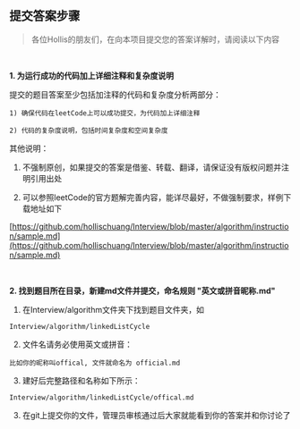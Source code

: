 
提交答案步骤  
---

>各位Hollis的朋友们，在向本项目提交您的答案详解时，请阅读以下内容  

<br>

**1. 为运行成功的代码加上详细注释和复杂度说明**   

提交的题目答案至少包括加注释的代码和复杂度分析两部分：  

```  
1) 确保代码在leetCode上可以成功提交，为代码加上详细注释  

2) 代码的复杂度说明，包括时间复杂度和空间复杂度  
```  

其他说明：  

1) 不强制原创，如果提交的答案是借鉴、转载、翻译，请保证没有版权问题并注明引用出处  

2) 可以参照leetCode的官方题解完善内容，能详尽最好，不做强制要求，样例下载地址如下  

[https://github.com/hollischuang/Interview/blob/master/algorithm/instruction/sample.md](https://github.com/hollischuang/Interview/blob/master/algorithm/instruction/sample.md)  

<br>  

**2. 找到题目所在目录，新建md文件并提交，命名规则 "英文或拼音昵称.md"**  

1) 在Interview/algorithm文件夹下找到题目文件夹，如  

```  
Interview/algorithm/linkedListCycle
```  

2) 文件名请务必使用英文或拼音：  

```  
比如你的昵称叫offical, 文件就命名为 official.md  
```  

3) 建好后完整路径和名称如下所示：  

```  
Interview/algorithm/linkedListCycle/offical.md  
```  
  
3) 在git上提交你的文件，管理员审核通过后大家就能看到你的答案并和你讨论了  
